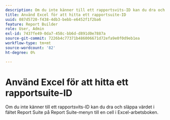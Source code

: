 ```yaml
---
description: Om du inte känner till ett rapportsvits-ID kan du dra och släppa värdet i fältet Report Suite på Report Suite-menyn till en cell i Excel-arbetsboken.
title: Använd Excel för att hitta ett rapportsuite-ID
uuid: 087d5720-f438-4db3-bebb-e6452f1f2ba6
feature: Report Builder
role: User, Admin
exl-id: 7437fe49-0da7-458c-bb6d-d891d0e7887a
source-git-commit: 7226b4c77371b486006671d72efa9e0f0d9eb1ea
workflow-type: tm+mt
source-wordcount: '82'
ht-degree: 0%

---
```


# Använd Excel för att hitta ett rapportsuite-ID

Om du inte känner till ett rapportsvits-ID kan du dra och släppa värdet i fältet Report Suite på Report Suite-menyn till en cell i Excel-arbetsboken.
